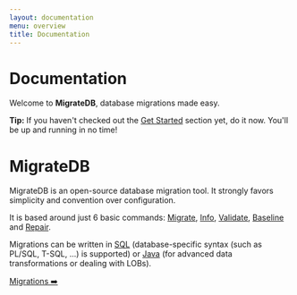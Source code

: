 ```yaml
---
layout: documentation
menu: overview
title: Documentation
---
```


# Documentation

<p>Welcome to <strong>MigrateDB</strong>, database migrations made easy.</p>

<div class="well well-small">
    <strong>Tip:</strong>
    If you haven't checked out the <a href="/migratedb/documentation/getstarted">Get Started</a> section yet, do it now. You'll be up
    and running in no time!
</div>

<h1 class="text--center">
    <span class="icon--migratedb color--red icon--6x display--block spaced-v"></span>
    <span class="text--bigger">MigrateDB</span>
</h1>

<p>MigrateDB is an open-source database migration tool. It strongly favors simplicity and convention over
    configuration.</p>

<p>It is based around just 6 basic commands:
    <a href="/migratedb/documentation/command/migrate">Migrate</a>,
    <a href="/migratedb/documentation/command/info">Info</a>,
    <a href="/migratedb/documentation/command/validate">Validate</a>,
    <a href="/migratedb/documentation/command/baseline">Baseline</a> and
    <a href="/migratedb/documentation/command/repair">Repair</a>.
</p>

<p>Migrations can be written in <a href="/migratedb/documentation/concepts/migrations#sql-based-migrations">SQL</a>
    (database-specific syntax (such as PL/SQL, T-SQL, ...) is supported)
    or <a href="/migratedb/documentation/concepts/migrations#java-based-migrations">Java</a>
    (for advanced data transformations or dealing with LOBs).</p>


<p class="next-steps">
    <a class="btn btn-primary" href="/migratedb/documentation/concepts/migrations">Migrations ➡️</a>
</p>
